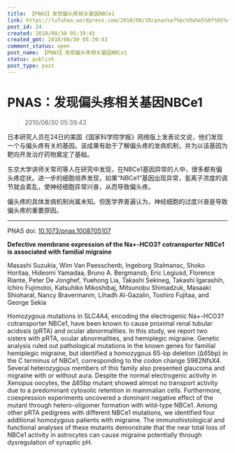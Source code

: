 ```yaml
---
title: 【PNAS】发现偏头疼相关基因NBCe1
link: https://lufuhao.wordpress.com/2010/08/30/pnas%ef%bc%9a%e5%8f%91%e7%8e%b0%e5%81%8f%e5%a4%b4%e7%96%bc%e7%9b%b8%e5%85%b3%e5%9f%ba%e5%9b%a0nbce1/
post_id: 24
created: 2010/08/30 05:39:43
created_gmt: 2010/08/30 05:39:43
comment_status: open
post_name: 【PNAS】发现偏头疼相关基因NBCe1
status: publish
post_type: post
---
```


# PNAS：发现偏头疼相关基因NBCe1

> 2010/08/30 05:39:43

 

日本研究人员在24日的美国《国家科学院学报》网络版上发表论文说，他们发现一个与偏头疼有关的基因。该成果有助于了解偏头疼的发病机制，并为以该基因为靶向开发治疗药物奠定了基础。

东京大学讲师关常司等人在研究中发现，在NBCe1基因异常的人中，很多都有偏头疼症状。进一步的细胞培养发现，如果“NBCe1”基因出现异常，氢离子浓度的调节就会紊乱，使神经细胞异常兴奋，从而导致偏头疼。

偏头疼的具体发病机制尚属未知。但医学界普遍认为，神经细胞的过度兴奋是导致偏头疼的重要原因。

***

PNAS doi: [10.1073/pnas.1008705107](http://doi.org/10.1073/pnas.1008705107)

**Defective membrane expression of the Na+-HCO3? cotransporter NBCe1 is associated with familial migraine**

Masashi Suzukia, Wim Van Paesschenb, Ingeborg Stalmansc, Shoko Horitaa, Hideomi Yamadaa, Bruno A. Bergmansb, Eric Legiusd, Florence Riante, Peter De Jonghef, Yuehong Lia, Takashi Sekineg, Takashi Igarashih, Ichiro Fujimotoi, Katsuhiko Mikoshibaj, Mitsunobu Shimadzuk, Masaaki Shioharal, Nancy Bravermanm, Lihadh Al-Gazalin, Toshiro Fujitaa, and George Sekia

Homozygous mutations in SLC4A4, encoding the electrogenic Na+-HCO3? cotransporter NBCe1, have been known to cause proximal renal tubular acidosis (pRTA) and ocular abnormalities. In this study, we report two sisters with pRTA, ocular abnormalities, and hemiplegic migraine. Genetic analysis ruled out pathological mutations in the known genes for familial hemiplegic migraine, but identified a homozygous 65-bp deletion (Δ65bp) in the C terminus of NBCe1, corresponding to the codon change S982NfsX4. Several heterozygous members of this family also presented glaucoma and migraine with or without aura. Despite the normal electrogenic activity in Xenopus oocytes, the Δ65bp mutant showed almost no transport activity due to a predominant cytosolic retention in mammalian cells. Furthermore, coexpression experiments uncovered a dominant negative effect of the mutant through hetero-oligomer formation with wild-type NBCe1. Among other pRTA pedigrees with different NBCe1 mutations, we identified four additional homozygous patients with migraine. The immunohistological and functional analyses of these mutants demonstrate that the near total loss of NBCe1 activity in astrocytes can cause migraine potentially through dysregulation of synaptic pH.
